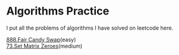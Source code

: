 # Algorithms Practice
I put all the problems of algorithms I have solved on leetcode here.

[888.Fair Candy Swap](https://github.com/Xu-Yidi-Susan/Algorithms_Practice/blob/main/888.py)(easy) <br>
[73.Set Matrix Zeroes](https://github.com/Xu-Yidi-Susan/Algorithms_Practice/blob/main/73.py)(medium) <br>

